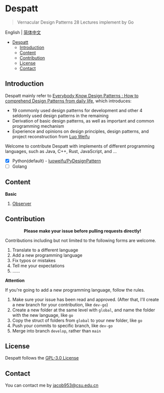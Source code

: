 # Despatt

> Vernacular Design Patterns 28 Lectures implement by Go

English | [简体中文](README-zh.md)

- [Despatt](#despatt)
  - [Introduction](#introduction)
  - [Content](#content)
  - [Contribution](#contribution)
  - [License](#license)
  - [Contact](#contact)

## Introduction

Despatt mainly refer to [Everybody Know Design Patterns : How to comprehend Design Patterns from daily life](https://gitbook.cn/gitchat/column/5b26040ac81ac568fcf64ea3), 
which introduces: 
- 19 commonly used design patterns for development and other 4 seldomly used design patterns in the remaining
- Derivation of basic design patterns, as well as important and common programming mechanism
- Experience and opinions on design principles, design patterns, and project reconstruction from [Luo Weifu](https://github.com/luoweifu)

Welcome to contribute Despatt with implements of different programming languages, such as Java, C++, Rust, JavaScript, and ...
- [x] Python(default) - [luoweifu/PyDesignPattern](https://github.com/luoweifu/PyDesignPattern)
- [ ] Golang

## Content

**Basic**

1. [Observer](global/basic/01-Observer.md)

## Contribution

<p align="center"><b>Please make your issue before pulling requests directly!</b></p>

Contributions including but not limited to the following forms are welcome.
1. Translate to a different language
2. Add a new programming language
3. Fix typos or mistakes
4. Tell me your expectations
5. ......

**Attention**

If you're going to add a new programming language, follow the rules.
1. Make sure your issue has been read and approved. (After that, I'll create a new branch for your contribution, like `dev-go`)
2. Create a new folder at the same level with `global`, and name the folder with the new language, like `go`
3. Copy the struct of folders from `global` to your new folder, like `go`
4. Push your commits to specific branch, like `dev-go`
5. Merge into branch `develop`, rather than `main`

## License

Despatt follows the [GPL-3.0 License](LICENSE)

## Contact

You can contact me by jacob953@csu.edu.cn